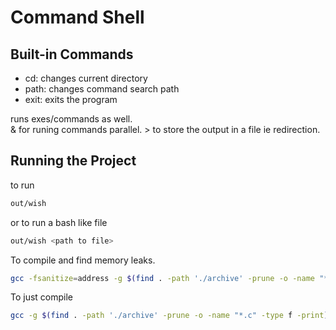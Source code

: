 # Command Shell 
## Built-in Commands
 - cd: changes current directory
 - path: changes command search path
 - exit: exits the program

runs exes/commands as well.  
& for runing commands parallel. 
\> to store the output in a file ie redirection.  
## Running the Project
to run  
```bash
out/wish
```
or to run a bash like file
```bash
out/wish <path to file>
```
To compile and find memory leaks.  
```bash
gcc -fsanitize=address -g $(find . -path './archive' -prune -o -name "*.c" -type f -print) -o out/wish
```
To just compile  
```bash
gcc -g $(find . -path './archive' -prune -o -name "*.c" -type f -print) -o out/wish
```
